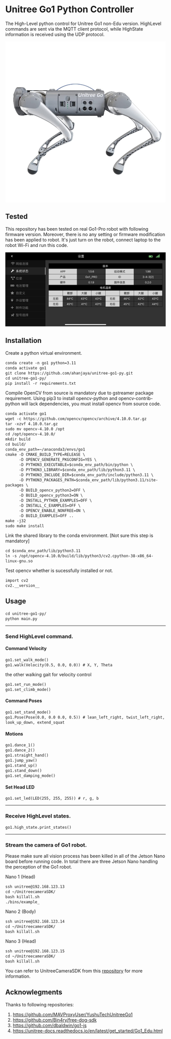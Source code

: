 # Unitree Go1 Python Controller
The High-Level python control for Unitree Go1 non-Edu version. HighLevel commands are sent via the MQTT client protocol, while HighState information is received using the UDP protocol.

<div style="text-align: center;">
    <img src="resources/go1-side-view.jpg" alt="Go1 Robot" width="600"/>
</div>

## Tested
This repository has been tested on real Go1-Pro robot with following firmware version. Moreover, there is no any setting or firmware modification has been applied to robot. It's just turn on the robot, connect laptop to the robot Wi-Fi and run this code.

<div style="text-align: center;">
    <img src="resources/go1-information.PNG" alt="Go1 Robot" width="700"/>
</div>


## Installation
Create a python virtual environment.
```
conda create -n go1 python=3.11
conda activate go1
git clone https://github.com/ahanjaya/unitree-go1-py.git
cd unitree-go1-py/
pip install -r requirements.txt
```

Compile OpenCV from source is mandatory due to gstreamer package requirement. Using pip3 to install opencv-python and opencv-contrib-python will lack dependencies, you must install opencv from source code.
```
conda activate go1
wget -c https://github.com/opencv/opencv/archive/4.10.0.tar.gz
tar -xzvf 4.10.0.tar.gz
sudo mv opencv-4.10.0 /opt
cd /opt/opencv-4.10.0/
mkdir build
cd build/
conda_env_path=~/anaconda3/envs/go1
cmake -D CMAKE_BUILD_TYPE=RELEASE \
      -D OPENCV_GENERATE_PKGCONFIG=YES \
      -D PYTHON3_EXECUTABLE=$conda_env_path/bin/python \
      -D PYTHON3_LIBRARY=$conda_env_path/lib/python3.11 \
      -D PYTHON3_INCLUDE_DIR=$conda_env_path/include/python3.11 \
      -D PYTHON3_PACKAGES_PATH=$conda_env_path/lib/python3.11/site-packages \
      -D BUILD_opencv_python2=OFF \
      -D BUILD_opencv_python3=ON \
      -D INSTALL_PYTHON_EXAMPLES=OFF \
      -D INSTALL_C_EXAMPLES=OFF \
      -D OPENCV_ENABLE_NONFREE=ON \
      -D BUILD_EXAMPLES=OFF ..
make -j32
sudo make install
```

Link the shared library to the conda environment. [Not sure this step is mandatory]
```
cd $conda_env_path/lib/python3.11
ln -s /opt/opencv-4.10.0/build/lib/python3/cv2.cpython-38-x86_64-linux-gnu.so
```
Test opencv whether is sucessfully installed or not.
```
import cv2
cv2.__version__
```

## Usage
```
cd unitree-go1-py/
python main.py
```
---
### Send HighLevel command.

#### Command Velocity
```
go1.set_walk_mode()
go1.walk(Velocity(0.5, 0.0, 0.0)) # X, Y, Theta
```

the other walking gait for velocity control
```
go1.set_run_mode()
go1.set_climb_mode()
```

#### Command Poses
```
go1.set_stand_mode()
go1.Pose(Pose(0.0, 0.0 0.0, 0.5)) # lean_left_right, twist_left_right, look_up_down, extend_squat
```

#### Motions
```
go1.dance_1()
go1.dance_2()
go1.straight_hand()
go1.jump_yaw()
go1.stand_up()
go1.stand_down()
go1.set_damping_mode()
```

#### Set Head LED
```
go1.set_led(LED(255, 255, 255)) # r, g, b
```

---
### Receive HighLevel states.
```
go1.high_state.print_states()
```

---
### Stream the camera of Go1 robot.
Please make sure all vision process has been killed in all of the Jetson Nano board before running code. In total there are three Jetson Nano handling the perception of the Go1 robot.

Nano 1 (Head)
```
ssh unitree@192.168.123.13
cd ~/UnitreecameraSDK/
bash killall.sh
./bins/example_
```

Nano 2 (Body)
```
ssh unitree@192.168.123.14
cd ~/UnitreecameraSDK/
bash killall.sh
```

Nano 3 (Head)
```
ssh unitree@192.168.123.15
cd ~/UnitreecameraSDK/
bash killall.sh
```

You can refer to UnitreeCameraSDK from this [repository](https://github.com/ahanjaya/UnitreecameraSDK) for more information.

## Acknowlegments
Thanks to following repositories:
1. https://github.com/MAVProxyUser/YushuTechUnitreeGo1
2. https://github.com/Bin4ry/free-dog-sdk
3. https://github.com/dbaldwin/go1-js
4. https://unitree-docs.readthedocs.io/en/latest/get_started/Go1_Edu.html
   